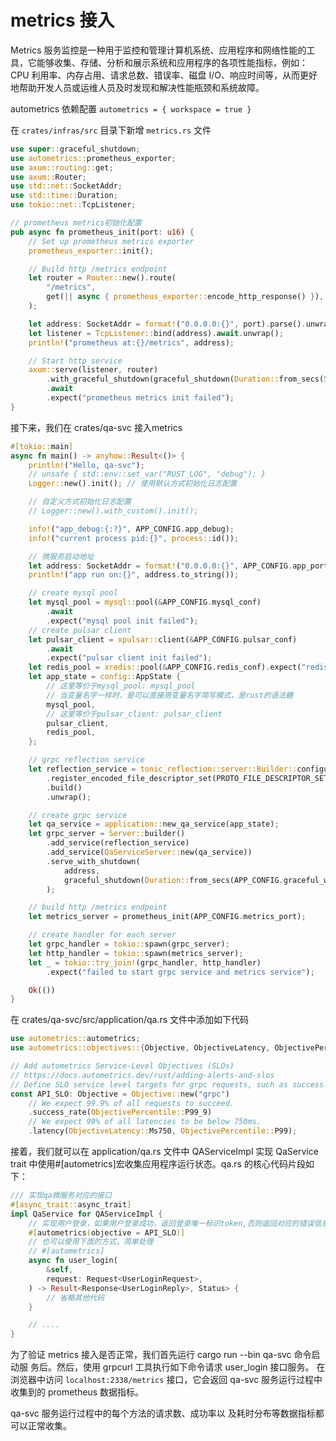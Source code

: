 # metrics 接入
Metrics 服务监控是一种用于监控和管理计算机系统、应用程序和网络性能的工具，它能够收集、存储、分析和展示系统和应用程序的各项性能指标，例如：CPU 利用率、内存占用、请求总数、错误率、磁盘 I/O、响应时间等，从而更好地帮助开发人员或运维人员及时发现和解决性能瓶颈和系统故障。

autometrics 依赖配置 `autometrics = { workspace = true }`

在 `crates/infras/src` 目录下新增 `metrics.rs` 文件
```rust
use super::graceful_shutdown;
use autometrics::prometheus_exporter;
use axum::routing::get;
use axum::Router;
use std::net::SocketAddr;
use std::time::Duration;
use tokio::net::TcpListener;

// prometheus metrics初始化配置
pub async fn prometheus_init(port: u16) {
    // Set up prometheus metrics exporter
    prometheus_exporter::init();

    // Build http /metrics endpoint
    let router = Router::new().route(
        "/metrics",
        get(|| async { prometheus_exporter::encode_http_response() }),
    );

    let address: SocketAddr = format!("0.0.0.0:{}", port).parse().unwrap();
    let listener = TcpListener::bind(address).await.unwrap();
    println!("prometheus at:{}/metrics", address);

    // Start http service
    axum::serve(listener, router)
        .with_graceful_shutdown(graceful_shutdown(Duration::from_secs(5)))
        .await
        .expect("prometheus metrics init failed");
}
```
接下来，我们在 crates/qa-svc 接入metrics
```rust
#[tokio::main]
async fn main() -> anyhow::Result<()> {
    println!("Hello, qa-svc");
    // unsafe { std::env::set_var("RUST_LOG", "debug"); }
    Logger::new().init(); // 使用默认方式初始化日志配置

    // 自定义方式初始化日志配置
    // Logger::new().with_custom().init();

    info!("app_debug:{:?}", APP_CONFIG.app_debug);
    info!("current process pid:{}", process::id());

    // 微服务启动地址
    let address: SocketAddr = format!("0.0.0.0:{}", APP_CONFIG.app_port).parse().unwrap();
    println!("app run on:{}", address.to_string());

    // create mysql pool
    let mysql_pool = mysql::pool(&APP_CONFIG.mysql_conf)
        .await
        .expect("mysql pool init failed");
    // create pulsar client
    let pulsar_client = xpulsar::client(&APP_CONFIG.pulsar_conf)
        .await
        .expect("pulsar client init failed");
    let redis_pool = xredis::pool(&APP_CONFIG.redis_conf).expect("redis pool init failed");
    let app_state = config::AppState {
        // 这里等价于mysql_pool: mysql_pool
        // 当变量名字一样时，是可以直接用变量名字简写模式，是rust的语法糖
        mysql_pool,
        // 这里等价于pulsar_client: pulsar_client
        pulsar_client,
        redis_pool,
    };

    // grpc reflection service
    let reflection_service = tonic_reflection::server::Builder::configure()
        .register_encoded_file_descriptor_set(PROTO_FILE_DESCRIPTOR_SET)
        .build()
        .unwrap();

    // create grpc service
    let qa_service = application::new_qa_service(app_state);
    let grpc_server = Server::builder()
        .add_service(reflection_service)
        .add_service(QaServiceServer::new(qa_service))
        .serve_with_shutdown(
            address,
            graceful_shutdown(Duration::from_secs(APP_CONFIG.graceful_wait_time)),
        );

    // build http /metrics endpoint
    let metrics_server = prometheus_init(APP_CONFIG.metrics_port);

    // create handler for each server
    let grpc_handler = tokio::spawn(grpc_server);
    let http_handler = tokio::spawn(metrics_server);
    let _ = tokio::try_join!(grpc_handler, http_handler)
        .expect("failed to start grpc service and metrics service");

    Ok(())
}
```

在 crates/qa-svc/src/application/qa.rs 文件中添加如下代码
```rust
use autometrics::autometrics;
use autometrics::objectives::{Objective, ObjectiveLatency, ObjectivePercentile};

// Add autometrics Service-Level Objectives (SLOs)
// https://docs.autometrics.dev/rust/adding-alerts-and-slos
// Define SLO service level targets for grpc requests, such as success rate, request time.
const API_SLO: Objective = Objective::new("grpc")
    // We expect 99.9% of all requests to succeed.
    .success_rate(ObjectivePercentile::P99_9)
    // We expect 99% of all latencies to be below 750ms.
    .latency(ObjectiveLatency::Ms750, ObjectivePercentile::P99);
```
接着，我们就可以在 application/qa.rs 文件中 QAServiceImpl 实现 QaService trait
中使用#[autometrics]宏收集应用程序运行状态。qa.rs 的核心代码片段如下：
```rust
/// 实现qa微服务对应的接口
#[async_trait::async_trait]
impl QaService for QAServiceImpl {
    // 实现用户登录，如果用户登录成功，返回登录唯一标识token,否则返回对应的错误信息
    #[autometrics(objective = API_SLO)]
    // 也可以使用下面的方式，简单处理
    // #[autometrics]
    async fn user_login(
        &self,
        request: Request<UserLoginRequest>,
    ) -> Result<Response<UserLoginReply>, Status> {
        // 省略其他代码
    }

    // ....
}
```
为了验证 metrics 接入是否正常，我们首先运行 cargo run --bin qa-svc 命令启动服
务后。然后，使用 grpcurl 工具执行如下命令请求 user_login 接口服务。
在浏览器中访问 `localhost:2338/metrics` 接口，它会返回 qa-svc 服务运行过程中收集到的 prometheus 数据指标。

qa-svc 服务运行过程中的每个方法的请求数、成功率以
及耗时分布等数据指标都可以正常收集。
